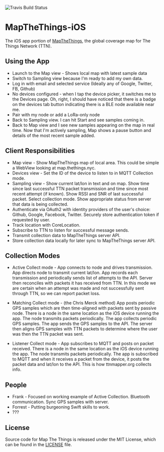 ![Travis Build Status](https://travis-ci.org/things-nyc/mapthethings-ios.svg?branch=master)
# MapTheThings-iOS

The iOS app portion of [MapTheThings](http://map.thethings.nyc), the
global coverage map for The Things Network (TTN).

## Using the App
- Launch to the Map view - Shows local map with latest sample data
- Switch to Sampling view because I'm ready to add my own data.
- Log in with email and selected service (Ideally any of Google, Twitter, FB, Github)
- No devices configured - when I tap the device picker, it switches me to the Devices page. Oh, right, I should have noticed that there is a badge on the devices tab button indicating there is a BLE node available near me.
- Pair with my node or add a LoRa-only node
- Back to Sampling view. I can hit Start and see samples coming in.
- Back to Map view and I see new samples appearing on the map in real time. Now that I'm actively sampling, Map shows a pause button and details of the most recent sample added.

## Client Responsibilities
- Map view - Show MapTheThings map of local area. This could be simple a WebView looking at map.thethings.nyc.
- Devices view - Set the ID of the device to listen to in MQTT Collection mode.
- Sampling view - Show current lat/lon in text and on map. Show time since last successful TTN packet transmission and time since most recent attempt (if known). Show RSSI and SNR of last successful packet. Select collection mode. Show appropriate status from server that data is being collected.
- Authenticate via OAuth2 with identity providers of the user's choice: Github, Google, Facebook, Twitter. Securely store authentication token if requested by user.
- Track location with CoreLocation.
- Subscribe to TTN to listen for successful message sends.
- Transmit collection data to MapTheThings server API.
- Store collection data locally for later sync to MapTheThings server API.

## Collection Modes
- Active Collect mode - App connects to node and drives transmission. App directs node to transmit current lat/lon. App records each transmission and periodically sends list of attempts to the API. Server then reconciles with packets it has received from TTN. In this mode we are certain when an attempt was made and not successfully sent through TTN, so we can report packet loss.

- Matching Collect mode - (the Chris Merck method) App posts periodic GPS samples which are then time-aligned with packets sent by passive node.
There is a node in the same location as the iOS device running the app. The node transmits packets periodically. The app collects periodic GPS samples. The app sends the GPS samples to the API. The server then aligns GPS samples with TTN packets to determine where the user was then the TTN packet was sent.

- Listener Collect mode - App subscribes to MQTT and posts on packet received.
There is a node in the same location as the iOS device running the app. The node transmits packets periodically. The app is subscribed to MQTT and when it receives a packet from the device, it posts the packet data and lat/lon to the API. This is how ttnmapper.org collects info.

## People
- Frank - Focused on working example of Active Collection. Bluetooth communication. Sync GPS samples with server.
- Forrest - Putting burgeoning Swift skills to work.
- ???

## License
Source code for Map The Things is released under the MIT License,
which can be found in the [LICENSE](LICENSE) file.

